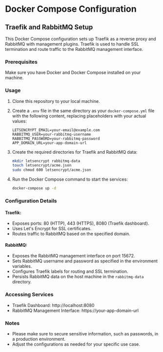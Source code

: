 # Docker Compose Configuration

## Traefik and RabbitMQ Setup

This Docker Compose configuration sets up Traefik as a reverse proxy and RabbitMQ with management plugins. Traefik is used to handle SSL termination and route traffic to the RabbitMQ management interface.

### Prerequisites

Make sure you have Docker and Docker Compose installed on your machine.

### Usage

1. Clone this repository to your local machine.

2. Create a `.env` file in the same directory as your `docker-compose.yml` file with the following content, replacing placeholders with your actual values:

    ```env
    LETSENCRYPT_EMAIL=your-email@example.com
    RABBITMQ_USER=your-rabbitmq-username
    RABBITMQ_PASSWORD=your-rabbitmq-password
    APP_DOMAIN_URL=your-app-domain-url
    ```

3. Create the required directories for Traefik and RabbitMQ data:

    ```bash
    mkdir letsencrypt rabbitmq-data
    touch letsencrypt/acme.json
    sudo chmod 600 letsencrypt/acme.json
    ```

4. Run the Docker Compose command to start the services:

    ```bash
    docker-compose up -d
    ```

### Configuration Details

#### Traefik:

- Exposes ports: 80 (HTTP), 443 (HTTPS), 8080 (Traefik dashboard).
- Uses Let's Encrypt for SSL certificates.
- Routes traffic to RabbitMQ based on the specified domain.

#### RabbitMQ:

- Exposes the RabbitMQ management interface on port 15672.
- Sets RabbitMQ username and password as specified in the environment variables.
- Configures Traefik labels for routing and SSL termination.
- Persists RabbitMQ data on the host machine in the `rabbitmq-data` directory.

### Accessing Services

- Traefik Dashboard: http://localhost:8080
- RabbitMQ Management Interface: https://your-app-domain-url

### Notes

- Please make sure to secure sensitive information, such as passwords, in a production environment.
- Adjust the configurations as needed for your specific use case.
